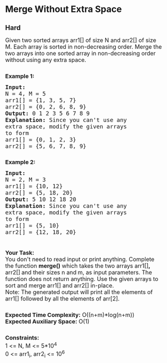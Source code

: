 # Merge Without Extra Space
## Hard 
<div class="problem-statement">
                <p></p><p><span style="font-size:18px">Given two sorted arrays arr1[]&nbsp;of size N and arr2[]&nbsp;of size M. Each array is sorted in non-decreasing order. Merge the two&nbsp;arrays into one sorted array in non-decreasing order without using any extra space.</span></p>

<p><br>
<span style="font-size:18px"><strong>Example 1:</strong></span></p>

<pre><span style="font-size:18px"><strong>Input:
</strong>N = 4, M = 5
arr1[] = {1, 3, 5, 7}
arr2[] = {0, 2, 6, 8, 9}
<strong>Output:</strong> 0 1 2 3 5 6 7 8 9
<strong>Explanation:</strong> Since you can't use any 
extra space, modify the given arrays
to form </span>
<span style="font-size:18px">arr1[] = {0, 1, 2, 3}
arr2[] = {5, 6, 7, 8, 9}
</span>
</pre>

<p><span style="font-size:18px"><strong>Example 2:</strong></span></p>

<pre><span style="font-size:18px"><strong>Input:
</strong>N = 2, M = 3
arr1[] = {10, 12}
arr2[] = {5, 18, 20}
<strong>Output:</strong> 5 10 12 18 20
<strong>Explanation:</strong>&nbsp;Since you can't use any
extra space, modify the given arrays
to form </span>
<span style="font-size:18px">arr1[] = {5, 10}
arr2[] = {12, 18, 20}</span></pre>

<p>&nbsp;</p>

<p><span style="font-size:18px"><strong>Your Task:</strong><br>
You don't need to read input or print anything.&nbsp;Complete the function <strong>merge()</strong>&nbsp;which takes the two arrays&nbsp;arr1[]<strong>, </strong>arr2[]<strong> </strong>and&nbsp;their sizes&nbsp;n and<strong>&nbsp;</strong>m,&nbsp;as input parameters. The function does not return anything. Use the given arrays to sort and merge arr1[] and arr2[] in-place.&nbsp;<br>
Note: The generated output will print all the elements of arr1[] followed by all the elements of arr[2].</span></p>

<p><br>
<span style="font-size:18px"><strong>Expected Time Complexity:</strong>&nbsp;O((n+m)*log(n+m))<br>
<strong>Expected Auxiliary Space:</strong>&nbsp;O(1)</span></p>

<p><br>
<span style="font-size:18px"><strong>Constraints:</strong><br>
1 &lt;=&nbsp;N, M&nbsp;&lt;= 5*10<sup>4</sup><br>
0 &lt;= arr1<sub>i</sub>, arr2<sub>i</sub>&nbsp;&lt;= 10<sup>6</sup></span></p>

<p>&nbsp;</p>
 <p></p>
            </div>